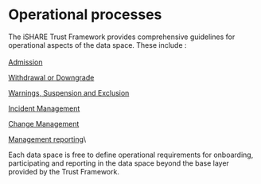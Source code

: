 # Operational processes

The iSHARE Trust Framework provides comprehensive guidelines for operational aspects of the data space. These include : \
\
[Admission](https://framework.ishare.eu/is/admission)

[Withdrawal or Downgrade](https://framework.ishare.eu/is/withdrawal-or-downgrade)

[Warnings, Suspension and Exclusion](https://framework.ishare.eu/is/warnings-suspension-and-exclusion)

[Incident Management](https://framework.ishare.eu/is/incident-management)

[Change Management](https://framework.ishare.eu/is/change-management)

[Management reporting](https://framework.ishare.eu/is/management-reporting)\


Each data space is free to define operational requirements for onboarding, participating and reporting in the data space beyond the base layer provided by the Trust Framework.&#x20;


